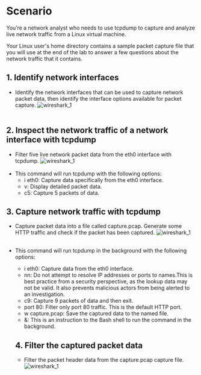 # Scenario
You’re a network analyst who needs to use tcpdump to capture and analyze live network traffic from a Linux virtual machine.

Your Linux user's home directory contains a sample packet capture file that you will use at the end of the lab to answer a few questions about the network traffic that it contains.

## 1. Identify network interfaces
- Identify the network interfaces that can be used to capture network packet data, then identify the interface options available for packet capture.
![wireshark_1](https://github.com/Cr1msonPho3nix/Network_Projects/blob/main/img/Wireshark%packet%Analyzer%1/1.1.Network_interfaces.PNG)<br><br>

## 2. Inspect the network traffic of a network interface with tcpdump
- Filter five live network packet data from the eth0 interface with tcpdump.
![wireshark_1](https://github.com/Cr1msonPho3nix/Network_Projects/blob/main/img/Wireshark%packet%Analyzer%1/2.1.Filter_5_packets.PNG)<br><br>
- This command will run tcpdump with the following options:
  - i eth0: Capture data specifically from the eth0 interface.
  - v: Display detailed packet data.
  - c5: Capture 5 packets of data.

## 3. Capture network traffic with tcpdump
- Capture packet data into a file called capture.pcap. Generate some HTTP traffic and check if the packet has been captured.
![wireshark_1](https://github.com/Cr1msonPho3nix/Network_Projects/blob/main/img/Wireshark%packet%Analyzer%1/3.1.stored_packet_capture.PNG)<br><br>
- This command will run tcpdump in the background with the following options:
  - i eth0: Capture data from the eth0 interface.
  - nn: Do not attempt to resolve IP addresses or ports to names.This is best practice from a security perspective, as the lookup data may not be valid. It also prevents malicious actors from being alerted to an investigation.
  - c9: Capture 9 packets of data and then exit.
  - port 80: Filter only port 80 traffic. This is the default HTTP port.
  - w capture.pcap: Save the captured data to the named file.
  - &: This is an instruction to the Bash shell to run the command in the background.

  ## 4. Filter the captured packet data
  - Filter the packet header data from the capture.pcap capture file.
![wireshark_1](https://github.com/Cr1msonPho3nix/Network_Projects/blob/main/img/Wireshark%packet%Analyzer%1/4.1.Header_filter.PNG)<br><br>
